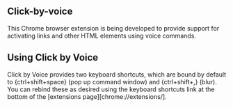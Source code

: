 ## Click-by-voice

This Chrome browser extension is being developed to provide support
for activating links and other HTML elements using voice commands.

## Using Click by Voice

Click by Voice provides two keyboard shortcuts, which are bound by
default to {ctrl+shift+space} (pop up command window) and {ctrl+shift+,}
(blur).  You can rebind these as desired using the keyboard shortcuts
link at the bottom of the [extensions page][chrome://extensions/].
